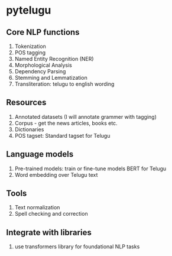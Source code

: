 # pytelugu


## Core NLP functions

1. Tokenization
2. POS tagging
3. Named Entity Recognition (NER)
4. Morphological Analysis
5. Dependency Parsing
6. Stemming and Lemmatization
7. Transliteration: telugu to english wording

## Resources

1. Annotated datasets (I will annotate grammer with tagging)
2. Corpus - get the news articles, books etc.
3. Dictionaries
4. POS tagset: Standard tagset for Telugu

## Language models

1. Pre-trained models: train or fine-tune models BERT for Telugu
2. Word embedding over Telugu text

## Tools

1. Text normalization
2. Spell checking and correction

## Integrate with libraries

1. use transformers library for foundational NLP tasks

